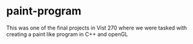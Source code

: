 # paint-program
This was one of the final projects in Vist 270 where we were tasked with creating a paint like program in C++ and openGL
